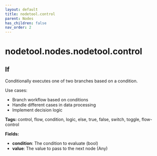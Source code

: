 ```yaml
---
layout: default
title: nodetool.control
parent: Nodes
has_children: false
nav_order: 2
---
```


# nodetool.nodes.nodetool.control

## If

Conditionally executes one of two branches based on a condition.

Use cases:
- Branch workflow based on conditions
- Handle different cases in data processing
- Implement decision logic

**Tags:** control, flow, condition, logic, else, true, false, switch, toggle, flow-control

**Fields:**
- **condition**: The condition to evaluate (bool)
- **value**: The value to pass to the next node (Any)


